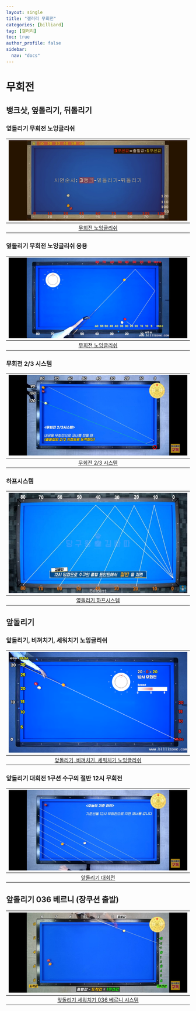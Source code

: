 ```yaml
---
layout: single
title: "갤러리 무회전"
categories: [billiard]
tag: [갤러리]
toc: true
author_profile: false
sidebar:
  nav: "docs"
---
```


# 무회전

## 뱅크샷, 옆돌리기, 뒤돌리기

### 옆돌리기 무회전 노잉글리쉬

| [![무회전 노잉글리쉬](/images/%EB%85%B8%EC%9E%89%EA%B8%80%EB%A6%AC%EC%89%AC_%EC%96%91%EB%B9%B5.png)](/images/%EB%85%B8%EC%9E%89%EA%B8%80%EB%A6%AC%EC%89%AC_%EC%96%91%EB%B9%B5.png) |
| :---: |
| [무회전 노잉글리쉬](https://youtu.be/vHubiDTuR1U) |

### 옆돌리기 무회전 노잉글리쉬 응용

| [![무회전 노잉글리쉬](/images/%EC%98%86%EB%8F%8C%EB%A6%AC%EA%B8%B0%20%EB%AC%B4%ED%9A%8C%EC%A0%84%20%EC%9D%91%EC%9A%A9.png)](/images/%EC%98%86%EB%8F%8C%EB%A6%AC%EA%B8%B0%20%EB%AC%B4%ED%9A%8C%EC%A0%84%20%EC%9D%91%EC%9A%A9.png) |
| :---: |
| [무회전 노잉글리쉬](https://youtu.be/JgHDegmty84) |

### 무회전 2/3 시스템

| [![무회전 2/3 시스템](/images/%EB%AC%B4%ED%9A%8C%EC%A0%84%203%EB%B6%84%EC%9D%982%20%EC%8B%9C%EC%8A%A4%ED%85%9C.png)](https://1drv.ms/p/s!AuJKpwyYpUY9-AxC-RE-VUtomO1y?e=HFxMue) |
| :---: |
| [무회전 2/3 시스템](https://youtu.be/EHk5XTRk9E8) |

### 하프시스템

| [![옆돌리기 하프시스템 뱅크샷](/images/%ED%95%98%ED%94%84%EC%8B%9C%EC%8A%A4%ED%85%9C.png)](https://1drv.ms/p/s!AuJKpwyYpUY9-xNQy83OlAj2ujQy?e=g78q5R) |
| :---: |
| [옆돌리기 하프시스템](https://youtu.be/sajapw8NUF0) |

## 앞돌리기

### 앞돌리기, 비껴치기, 세워치기 노잉글리쉬

| [![앞돌리기 노잉글리쉬](/images/%EC%95%9E%EB%8F%8C%EB%A6%AC%EA%B8%B0%20%EB%85%B8%EC%9E%89%EA%B8%80%EB%A6%AC%EC%89%AC.png)](https://1drv.ms/p/s!AuJKpwyYpUY9-05EL6G2A6754opb?e=jQyk15) |
| :---: |
| [앞돌리기, 비껴치기, 세워치기 노잉글리쉬](https://youtu.be/Z2LTbbG1qAM?si=g1oy1uJxaU6OaJD-) |

### 앞돌리기 대회전 1쿠션 수구의 절반 12시 무회전

| [![앞돌리기 대회전](/images/%EC%95%9E%EB%8F%8C%EB%A6%AC%EA%B8%B0%20%EB%8C%80%ED%9A%8C%EC%A0%84.png)](https://1drv.ms/p/s!AuJKpwyYpUY9-0ofN0ci5ZMuyDVH?e=0Lmpzl) |
| :---: |
| [앞돌리기 대회전](https://youtu.be/h77Hi2fOhh0) |

## 앞돌리기 036 베르니 (장쿠션 출발)

| [![앞돌리기 세워치기 036 베르니 시스템 5](/images/%EC%95%9E%EB%8F%8C%EB%A6%AC%EA%B8%B0%20036%20%EB%B2%A0%EB%A5%B4%EB%8B%88%205.jpg)](https://docs.google.com/presentation/d/1hGmz_IyjQUf_7LhLKZIsTDz4Hzmv92zs/edit?usp=sharing&ouid=114978849290694301670&rtpof=true&sd=true) |
| :---: |
| [앞돌리기 세워치기 036 베르니 시스템](https://youtu.be/_Mmy1cE971k?si=IkCQX0G7egyZqFDG) |

